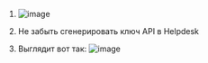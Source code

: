 1. ![image](https://github.com/user-attachments/assets/b3660708-1b7d-4d77-ae8f-915ccab245d5)

2. Не забыть сгенерировать ключ API в Helpdesk

3. Выглядит вот так: ![image](https://github.com/user-attachments/assets/d06a052f-c034-4f00-9cd4-c30eaf98e6ad)
